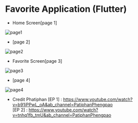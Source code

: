 # Favorite Application (Flutter)

- Home Screen[page 1]

![page1](https://user-images.githubusercontent.com/100192085/172097432-dc0f2783-03ff-4b5d-a022-438dc1a0fed7.jpg)

-  [page 2]

![page2](https://user-images.githubusercontent.com/100192085/172097459-1cfe59ce-8f54-4299-bda4-d4fa4596d8b8.jpg)

- Favorite Screen[page 3]

![page3](https://user-images.githubusercontent.com/100192085/172097478-07a8324c-9fcf-48ff-8fdf-cbc0cd70b554.jpg)

- [page 4]

![page4](https://user-images.githubusercontent.com/100192085/172097505-f6e15fc2-dc9c-46ea-9689-f5020e72ad52.jpg)

- Credit Phatiphan 
  [EP 1] : https://www.youtube.com/watch?v=b91iPPwL_oA&ab_channel=PatiphanPhengpao <br/>
  [EP 2] : https://www.youtube.com/watch?v=tnhq1fb_tmU&ab_channel=PatiphanPhengpao <br/>
